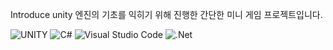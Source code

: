 
Introduce
unity 엔진의 기초를 익히기 위해 진행한 간단한 미니 게임 프로젝트입니다.


![UNITY](https://img.shields.io/badge/UNITY-000000.svg?&style=for-the-badge&logo=unity&logoColor=white)
![C#](https://img.shields.io/badge/c%23-%23239120.svg?style=for-the-badge&logo=csharp&logoColor=white)
![Visual Studio Code](https://img.shields.io/badge/Visual%20Studio%20Code-007ACC.svg?&style=for-the-badge&logo=Visual%20Studio%20Code&logoColor=white)
![.Net](https://img.shields.io/badge/.NET-5C2D91?style=for-the-badge&logo=.net&logoColor=white)
